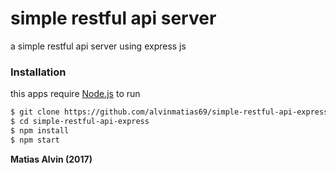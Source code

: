 # simple restful api server
a simple restful api server using express js
### Installation
this apps require [Node.js](https://nodejs.org/) to run
```sh
$ git clone https://github.com/alvinmatias69/simple-restful-api-express.git
$ cd simple-restful-api-express
$ npm install
$ npm start
```
**Matias Alvin (2017)**